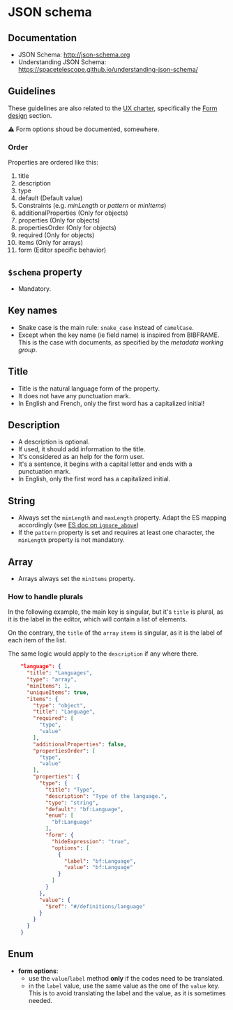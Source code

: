 # JSON schema

## Documentation

- JSON Schema: <http://json-schema.org>
- Understanding JSON Schema: <https://spacetelescope.github.io/understanding-json-schema/>

## Guidelines

These guidelines are also related to the [UX charter][1], specifically the
[Form design][2] section.

:warning: Form options shoud be documented, somewhere.

[1]: https://github.com/rero/rero-ils/wiki/Usability-charter
[2]: https://github.com/rero/rero-ils/wiki/Usability-charter#4-form-design

### Order

Properties are ordered like this:

1. title
2. description
3. type
4. default (Default value)
5. Constraints (e.g. *minLength* or *pattern* or *minItems*)
6. additionalProperties (Only for objects)
7. properties (Only for objects)
8. propertiesOrder (Only for objects)
9. required (Only for objects)
10. items (Only for arrays)
11. form (Editor specific behavior)

## `$schema` property

- Mandatory.

## Key names

- Snake case is the main rule: `snake_case` instead of `camelCase`.
- Except when the key name (ie field name) is inspired from BIBFRAME. This is
the case with documents, as specified by the *metadata working group*.

## Title

- Title is the natural language form of the property.
- It does not have any punctuation mark.
- In English and French, only the first word has a capitalized initial!

## Description

- A description is optional.
- If used, it should add information to the title.
- It's considered as an help for the form user.
- It's a sentence, it begins with a capital letter and ends with a punctuation
mark.
- In English, only the first word has a capitalized initial.

## String

- Always set the `minLength` and `maxLength` property. Adapt the ES mapping
  accordingly (see [ES doc on `ignore_above`](https://www.elastic.co/guide/en/elasticsearch/reference/current/ignore-above.html))
- If the `pattern` property is set and requires at least one character, the `minLength` property is not mandatory.

## Array

- Arrays always set the `minItems` property.

### How to handle plurals

In the following example, the main key is singular, but it's `title` is plural,
as it is the label in the editor, which will contain a list of elements.

On the contrary, the `title` of the `array` `items` is singular, as it is the
label of each item of the list.

The same logic would apply to the `description` if any where there.

```json
    "language": {
      "title": "Languages",
      "type": "array",
      "minItems": 1,
      "uniqueItems": true,
      "items": {
        "type": "object",
        "title": "Language",
        "required": [
          "type",
          "value"
        ],
        "additionalProperties": false,
        "propertiesOrder": [
          "type",
          "value"
        ],
        "properties": {
          "type": {
            "title": "Type",
            "description": "Type of the language.",
            "type": "string",
            "default": "bf:Language",
            "enum": [
              "bf:Language"
            ],
            "form": {
              "hideExpression": "true",
              "options": [
                {
                  "label": "bf:Language",
                  "value": "bf:Language"
                }
              ]
            }
          },
          "value": {
            "$ref": "#/definitions/language"
          }
        }
      }
    }
```

## Enum

- **form options**:
    - use the `value`/`label` method **only** if the codes need to be
      translated.
    - in the `label` value, use the same value as the one of the `value` key.
      This is to avoid translating the label and the value, as it is sometimes
      needed.
